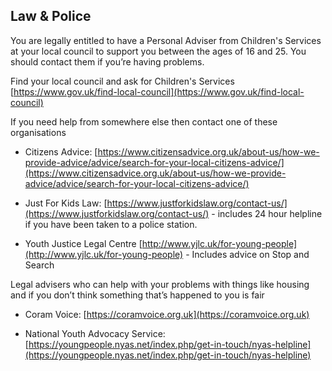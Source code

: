 ## <i class="fas fa-gavel"></i> Law & Police

You are legally entitled to have a Personal Adviser from Children's Services at your local council to support you between the ages of 16 and 25. You should contact them if you’re having problems.

Find your local council and ask for Children's Services
[https://www.gov.uk/find-local-council](https://www.gov.uk/find-local-council)

If you need help from somewhere else then contact one of these organisations

* Citizens Advice: [https://www.citizensadvice.org.uk/about-us/how-we-provide-advice/advice/search-for-your-local-citizens-advice/](https://www.citizensadvice.org.uk/about-us/how-we-provide-advice/advice/search-for-your-local-citizens-advice/)

* Just For Kids Law: [https://www.justforkidslaw.org/contact-us/](https://www.justforkidslaw.org/contact-us/) - includes 24 hour helpline if you have been taken to a police station.

* Youth Justice Legal Centre 
[http://www.yjlc.uk/for-young-people](http://www.yjlc.uk/for-young-people) - Includes advice on Stop and Search

Legal advisers who can help with your problems with things like 
housing and if you don’t think something that’s happened to you is fair

* Coram Voice: [https://coramvoice.org.uk](https://coramvoice.org.uk)

* National Youth Advocacy Service: 
[https://youngpeople.nyas.net/index.php/get-in-touch/nyas-helpline](https://youngpeople.nyas.net/index.php/get-in-touch/nyas-helpline)
